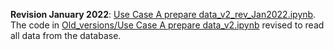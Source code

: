**Revision January 2022**: [Use Case A prepare data_v2_rev_Jan2022.ipynb](https://github.com/eurostat/NLP4Stat/blob/testing/Use%20case%20A/Use%20Case%20A%20Graphical%20exploration/R%20Shiny%20files/Use%20Case%20A%20prepare%20data_v2_rev_Jan2022.ipynb). The code in [Old_versions/Use Case A prepare data_v2.ipynb](https://github.com/eurostat/NLP4Stat/blob/testing/Use%20case%20A/Use%20Case%20A%20Graphical%20exploration/R%20Shiny%20files/Old_versions/Use%20Case%20A%20prepare%20data_v2.ipynb) revised to read all data from the database.
